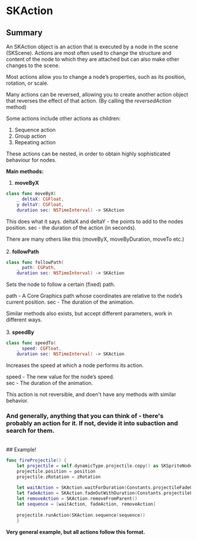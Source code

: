 # SKAction


## Summary

An SKAction object is an action that is executed by a node in the scene (SKScene). Actions are most often used to change the structure and content of the node to which they are attached but can also make other changes to the scene. 

Most actions allow you to change a node’s properties, such as its position, rotation, or scale. 

Many actions can be reversed, allowing you to create another action object that reverses the effect of that action. (By calling the _reversedAction_ method)

Some actions include other actions as children:
1. Sequence action
2. Group action
3. Repeating action

These actions can be nested, in order to obtain highly sophisticated behaviour for nodes.


__Main methods:__

1. __moveByX__

```Swift
class func moveByX(
	_ deltaX: CGFloat,
	y deltaY: CGFloat,
	duration sec: NSTimeInterval) -> SKAction
```

This does what it says. 
deltaX and deltaY - the points to add to the nodes position. 
sec - the duration of the action (in seconds).

There are many others like this (moveByX, moveByDuration, moveTo etc.)	<br />	    
2. __followPath__<br />
```Swift
class func followPath(
	_ path: CGPath,
	duration sec: NSTimeInterval) -> SKAction
```
Sets the node to follow a certain (fixed) path.


path - A Core Graphics path whose coordinates are relative to the node’s current position.
sec	 - The duration of the animation.

Similar methods also exists, but accept different parameters, work in different ways. <br /> <br />
3. __speedBy__
```Swift
class func speedTo(
	_ speed: CGFloat,
	duration sec: NSTimeInterval) -> SKAction
```
Increases the speed at which a node performs its action.

speed - The new value for the node’s speed.<br />
sec	 - The duration of the animation.

This action is not reversible, and doen't have any methods with similar behavior.

### And generally, anything that you can think of - there's probably an action for it. If not, devide it into subaction and search for them.
<br />
## Example!



```Swift
func fireProjectile() {
	let projectile = self.dynamicType.projectile.copy() as SKSpriteNode
	projectile.position = position
	projectile.zRotation = zRotation
        
	let waitAction = SKAction.waitForDuration(Constants.projectileFadeOutDuration)
	let fadeAction = SKAction.fadeOutWithDuration(Constants.projectileLifetime - Constants.projectileFadeOutDuration)
	let removeAction = SKAction.removeFromParent()
	let sequence = [waitAction, fadeAction, removeAction]
 
	projectile.runAction(SKAction.sequence(sequence))      
    }
```
	
__Very general example, but all actions follow this format.__
	    